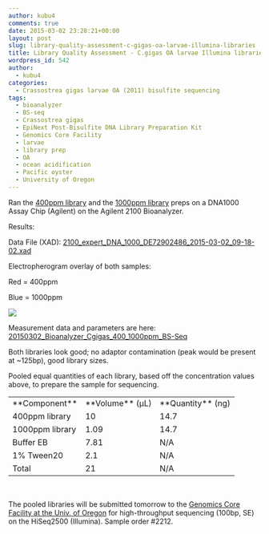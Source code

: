 ```yaml
---
author: kubu4
comments: true
date: 2015-03-02 23:28:21+00:00
layout: post
slug: library-quality-assessment-c-gigas-oa-larvae-illumina-libraries
title: Library Quality Assessment - C.gigas OA larvae Illumina libraries
wordpress_id: 542
author:
  - kubu4
categories:
  - Crassostrea gigas larvae OA (2011) bisulfite sequencing
tags:
  - bioanalyzer
  - BS-seq
  - Crassostrea gigas
  - EpiNext Post-Bisulfite DNA Library Preparation Kit
  - Genomics Core Facility
  - larvae
  - library prep
  - OA
  - ocean acidification
  - Pacific oyster
  - University of Oregon
---
```


Ran the [400ppm library](2015/01/28/bisuflite-ngs-library-prep-c-gigas-larvae-oa-bisulfite-library-quantification.html) and the [1000ppm library](2015/02/27/bs-seq-library-prep-c-gigas-larvae-oa-1000ppm.html) preps on a DNA1000 Assay Chip (Agilent) on the Agilent 2100 Bioanalyzer.



Results:

Data File (XAD): [2100_expert_DNA_1000_DE72902486_2015-03-02_09-18-02.xad](http://eagle.fish.washington.edu/Arabidopsis/Bioanalyzer%20Data/2100%20expert_DNA%201000_DE72902486_2015-03-02_09-18-02.xad)

Electropherogram overlay of both samples:

Red = 400ppm

Blue = 1000ppm

[![](http://eagle.fish.washington.edu/Arabidopsis/Bioanalyzer%20Data/20150302_BioanalyzerGigasLarvaeOA400_1000ppm.jpg)](http://eagle.fish.washington.edu/Arabidopsis/Bioanalyzer%20Data/20150302_BioanalyzerGigasLarvaeOA400_1000ppm.jpg)







Measurement data and parameters are here: [20150302_Bioanalyzer_Cgigas_400_1000ppm_BS-Seq](20150302_Bioanalyzer_Cgigas_400_1000ppm_BS-Seq)





Both libraries look good; no adaptor contamination (peak would be present at ~125bp), good library sizes.

Pooled equal quantities of each library, based off the concentration values above, to prepare the sample for sequencing.

<table width="280" style="height: 190px;" >
<tbody >
<tr >

<td >**Component**
</td>

<td >**Volume** (μL)
</td>

<td >**Quantity** (ng)
</td>
</tr>
<tr >

<td >400ppm library
</td>

<td >10
</td>

<td >14.7
</td>
</tr>
<tr >

<td >1000ppm library
</td>

<td >1.09
</td>

<td >14.7
</td>
</tr>
<tr >

<td >Buffer EB
</td>

<td >7.81
</td>

<td >N/A
</td>
</tr>
<tr >

<td >1% Tween20
</td>

<td >2.1
</td>

<td >N/A
</td>
</tr>
<tr >

<td >Total
</td>

<td >21
</td>

<td >N/A
</td>
</tr>
</tbody>
</table>



The pooled libraries will be submitted tomorrow to the [Genomics Core Facility at the Univ. of Oregon](http://gcf.uoregon.edu/) for high-throughput sequencing (100bp, SE) on the HiSeq2500 (Illumina). Sample order #2212.

